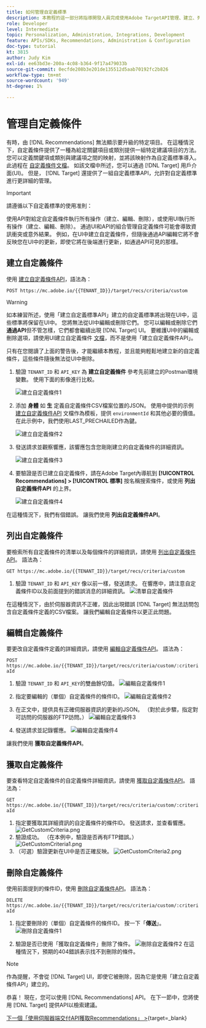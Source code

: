 ```yaml
---
title: 如何管理自定義標準
description: 本教程的這一部分將指導開發人員完成使用Adobe TargetAPI管理、建立、列出、編輯、獲取和刪除Adobe TargetRecommendations標準所需的步驟。
role: Developer
level: Intermediate
topic: Personalization, Administration, Integrations, Development
feature: APIs/SDKs, Recommendations, Administration & Configuration
doc-type: tutorial
kt: 3815
author: Judy Kim
exl-id: ee63bd3e-200a-4c08-b364-9f17a479033b
source-git-commit: 0ecfde208b3e201de135512d5aab70192fc2b826
workflow-type: tm+mt
source-wordcount: '949'
ht-degree: 1%

---
```


# 管理自定義條件

有時，由 [!DNL Recommendations] 無法顯示要升級的特定項目。 在這種情況下，自定義條件提供了一種為給定關鍵項目或類別提供一組特定建議項目的方法。 您可以定義關鍵項或類別與建議項之間的映射，並將該映射作為自定義標準導入。 此過程在 [自定義條件文檔](https://experienceleague.adobe.com/docs/target/using/recommendations/criteria/recommendations-csv.html?lang=en)。 如該文檔中所述，您可以通過 [!DNL Target] 用戶介面(UI)。 但是， [!DNL Target] 還提供了一組自定義標準API，允許對自定義標準進行更詳細的管理。

>[!IMPORTANT]
>
>請遵循以下自定義標準的使用准則：
>
> 使用API對給定自定義條件執行所有操作（建立、編輯、刪除），或使用UI執行所有操作（建立、編輯、刪除）。 通過UI和API的組合管理自定義條件可能會導致資訊衝突或意外結果。 例如，在UI中建立自定義條件，但隨後通過API編輯它將不會反映您在UI中的更新，即使它將在後端進行更新，如通過API可見的那樣。

## 建立自定義條件

使用 [建立自定義條件API](https://developers.adobetarget.com/api/recommendations/#operation/createCriteriaCustom)，語法為：

`POST https://mc.adobe.io/{{TENANT_ID}}/target/recs/criteria/custom`

>[!WARNING]
>
>如本練習所述，使用「建立自定義標準API」建立的自定義標準將出現在UI中，這些標準將保留在UI中。 您將無法從UI中編輯或刪除它們。 您可以編輯或刪除它們 **通過API**&#x200B;但不管怎樣，它們都會繼續出現 [!DNL Target] UI。 要維護UI中的編輯或刪除選項，請使用UI建立自定義條件 [文檔](https://experienceleague.adobe.com/docs/target/using/recommendations/criteria/recommendations-csv.html?lang=en)，而不是使用「建立自定義條件API」。

只有在您閱讀了上面的警告後，才能繼續本教程，並且能夠輕鬆地建立新的自定義條件，這些條件隨後無法從UI中刪除。

1. 驗證 `TENANT_ID` 和 `API_KEY` 為 **建立自定義條件** 參考先前建立的Postman環境變數。 使用下面的影像進行比較。

   ![建立自定義條件1](assets/CreateCustomCriteria1.png)

2. 添加 **身體** 如 **生** 定義自定義條件CSV檔案位置的JSON。 使用中提供的示例 [建立自定義條件API](https://developers.adobetarget.com/api/recommendations/#operation/getAllCriteriaCustom) 文檔作為模板，提供 `environmentId` 和其他必要的價值。 在此示例中，我們使用LAST_PRECHAILED作為鍵。

   ![建立自定義條件2](assets/CreateCustomCriteria2.png)

3. 發送請求並觀察響應，該響應包含您剛剛建立的自定義條件的詳細資訊。

   ![建立自定義條件3](assets/CreateCustomCriteria3.png)

4. 要驗證是否已建立自定義條件，請在Adobe Target內導航到 **[!UICONTROL Recommendations] > [!UICONTROL 標準]** 按名稱搜索條件，或使用 **列出自定義條件API** 的上界。

   ![建立自定義條件4](assets/CreateCustomCriteria4.png)

在這種情況下，我們有個錯誤。 讓我們使用 **列出自定義條件API**。

## 列出自定義條件

要檢索所有自定義條件的清單以及每個條件的詳細資訊，請使用 [列出自定義條件API](https://developers.adobetarget.com/api/recommendations/#operation/getAllCriteriaCustom)。 語法為：

`GET https://mc.adobe.io/{{TENANT_ID}}/target/recs/criteria/custom`

1. 驗證 `TENANT_ID` 和 `API_KEY` 像以前一樣，發送請求。 在響應中，請注意自定義條件ID以及前面提到的錯誤消息的詳細資訊。
   ![清單自定義條件](assets/ListCustomCriteria.png)

在這種情況下，由於伺服器資訊不正確，因此出現錯誤 [!DNL Target] 無法訪問包含自定義條件定義的CSV檔案。 讓我們編輯自定義條件以更正此問題。

## 編輯自定義條件

要更改自定義條件定義的詳細資訊，請使用 [編輯自定義條件API](https://developers.adobetarget.com/api/recommendations/#operation/updateCriteriaCustom)。 語法為：

`POST https://mc.adobe.io/{{TENANT_ID}}/target/recs/criteria/custom/:criteriaId`

1. 驗證 `TENANT_ID` 和 `API_KEY`的雙曲餘切值。
   ![編輯自定義條件1](assets/EditCustomCriteria1.png)

1. 指定要編輯的（單個）自定義條件的條件ID。
   ![編輯自定義條件2](assets/EditCustomCriteria2.png)

1. 在正文中，提供具有正確伺服器資訊的更新的JSON。 （對於此步驟，指定對可訪問的伺服器的FTP訪問。）
   ![編輯自定義條件3](assets/EditCustomCriteria3.png)

1. 發送請求並記錄響應。
   ![編輯自定義條件4](assets/EditCustomCriteria4.png)

讓我們使用 **獲取自定義條件API**。

## 獲取自定義條件

要查看特定自定義條件的自定義條件詳細資訊，請使用 [獲取自定義條件API](https://developers.adobetarget.com/api/recommendations/#operation/getCriteriaCustom)。 語法為：

`GET https://mc.adobe.io/{{TENANT_ID}}/target/recs/criteria/custom/:criteriaId`

1. 指定要獲取其詳細資訊的自定義條件的條件ID。 發送請求，並查看響應。
   ![GetCustomCriteria.png](assets/GetCustomCriteria.png)
1. 驗證成功。 （在本例中，驗證是否再有FTP錯誤。）
   ![GetCustomCriteria1.png](assets/GetCustomCriteria1.png)
1. （可選）驗證更新在UI中是否正確反映。
   ![GetCustomCriteria2.png](assets/GetCustomCriteria2.png)

## 刪除自定義條件

使用前面提到的條件ID，使用 [刪除自定義條件API](https://developers.adobetarget.com/api/recommendations/#operation/deleteCriteriaCustom)。 語法為：

`DELETE https://mc.adobe.io/{{TENANT_ID}}/target/recs/criteria/custom/:criteriaId`

1. 指定要刪除的（單個）自定義條件的條件ID。 按一下「**傳送**」。
   ![刪除自定義條件1](assets/DeleteCustomCriteria1.png)

1. 驗證是否已使用「獲取自定義條件」刪除了條件。
   ![刪除自定義條件2](assets/DeleteCustomCriteria2.png)
在這種情況下，預期的404錯誤表示找不到刪除的條件。

>[!NOTE]
>作為提醒，不會從 [!DNL Target] UI，即使它被刪除，因為它是使用「建立自定義條件API」建立的。

恭喜！ 現在，您可以使用 [!DNL Recommendations] API。 在下一節中，您將使用 [!DNL Target] 提供API以檢索建議。

[下一個「使用伺服器端交付API獲取Recommendations」 >](https://developer.adobe.com/target/before-administer/recs-api/fetch-recs-server-side-delivery-api/){target=_blank}
